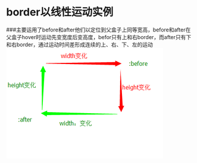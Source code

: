 # border以线性运动实例
###主要运用了before和after他们以定位到父盒子上同等宽高，before和after在父盒子hover时运动先变宽度后变高度，befor只有上和右border，而after只有下和右border，通过运动时间差形成连续的上、右、下、左的运动
![](1.png)
